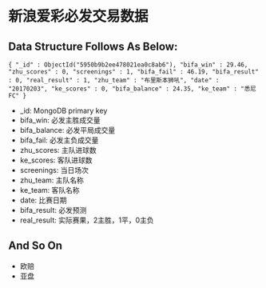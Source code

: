 # 新浪爱彩必发交易数据

## Data Structure Follows As Below:
```
{ "_id" : ObjectId("5950b9b2ee478021ea0c8ab6"), "bifa_win" : 29.46, "zhu_scores" : 0, "screenings" : 1, "bifa_fail" : 46.19, "bifa_result" : 0, "real_result" : 1, "zhu_team" : "布里斯本狮吼", "date" : "20170203", "ke_scores" : 0, "bifa_balance" : 24.35, "ke_team" : "悉尼FC" }
```
* _id: MongoDB primary key
* bifa_win: 必发主胜成交量
* bifa_balance: 必发平局成交量
* bifa_fail: 必发主负成交量
* zhu_scores: 主队进球数
* ke_scores: 客队进球数
* screenings: 当日场次
* zhu_team: 主队名称
* ke_team: 客队名称
* date: 比赛日期
* bifa_result: 必发预测
* real_result: 实际赛果，2主胜，1平，0主负

## And So On
* 欧赔
* 亚盘
